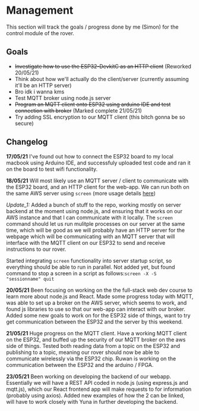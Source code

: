 Management
==========
This section will track the goals / progress done by me (Simon) for the control module of the rover.

Goals
-----
- <del>Investigate how to use the ESP32-DevkitC as an HTTP client</del> (Reworked 20/05/21)
- Think about how we'll actually do the client/server (currently assuming it'll be an HTTP server)
- Bro idk i wanna kms
- Test MQTT broker using node.js server
- <del>Program an MQTT client onto ESP32 using arduino IDE and test connection with broker</del> (Marked complete 21/05/21)
- Try adding SSL encryption to our MQTT client (this bitch gonna be so secure)

Changelog
---------
**17/05/21**
I've found out how to connect the ESP32 board to my local macbook using Arduino IDE, and successfuly uploaded test code and ran it on the board to test wifi functionality.

**18/05/21**
Will most likely use an MQTT server / client to communicate with the ESP32 board, and an HTTP client for the web-app. We can run both on the same AWS server using `screen` (more usage details [here](https://www.howtogeek.com/662422/how-to-use-linuxs-screen-command/))

*Update_1:* Added a bunch of stuff to the repo, working mostly on server backend at the moment using node.js, and ensuring that it works on our AWS instance and that I can communicate with it locally. The `screen` command should let us run mulitple processes on our server at the same time, which will be good as we will probably have an HTTP server for the webpage which will be communicating with an MQTT server that will interface with the MQTT client on our ESP32 to send and receive instructions to our rover.

Started integrating `screen` functionality into server startup script, so everything should be able to run in parallel. Not added yet, but found command to stop a screen in a script as follows:`screen -X -S "sessionname" quit`

**20/05/21**
Been focusing on working on the the full-stack web dev course to learn more about node.js and React. Made some progress today with MQTT, was able to set up a broker on the AWS server, which seems to work, and found js libraries to use so that our web-app can interact with our broker. Added some new goals to work on for the ESP32 side of things, want to try get communication between the ESP32 and the server by this weekend.

**21/05/21**
Huge progress on the MQTT client. Have a working MQTT client on the ESP32, and buffed up the security of our MQTT broker on the aws side of things. Tested both reading data from a topic on the ESP32 and publishing to a topic, meaning our rover should now be able to communicate wirelessly via the ESP32 chip. Ruwan is working on the communication between the ESP32 and the arduino / FPGA.

**23/05/21**
Been working on developing the backend of our webapp. Essentially we will have a REST API coded in node.js (using express.js and mqtt.js), which our React frontend app will make requests to for information (probably using axios). Added new examples of how the 2 can be linked, will have to work closely with Yuna in further developing the backend.